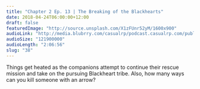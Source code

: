 ```yaml
---
title: "Chapter 2 Ep. 13 | The Breaking of the Blackhearts"
date: 2018-04-24T06:00:00+12:00
draft: false
featuredImage: "http://source.unsplash.com/X1zFUnr52yM/1600x900"
audioLink: "http://media.blubrry.com/casualrp/podcast.casualrp.com/public/Chapter%202%20Ep.%2013%20_%20The%20Breaking%20of%20the%20Blackhearts.mp3"
audioSize: "121900000"
audioLength: "2:06:56"
slug: "38"
---
```


Things get heated as the companions attempt to continue their rescue mission and take on the pursuing Blackheart tribe. Also, how many ways can you kill someone with an arrow?

